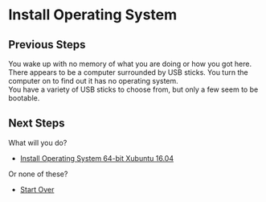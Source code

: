 # Install Operating System

## Previous Steps

You wake up with no memory of what you are doing or how you got here.
There appears to be a computer surrounded by USB sticks.
You turn the computer on to find out it has no operating system.  
You have a variety of USB sticks to choose from, but only a few seem to be bootable.

## Next Steps

What will you do?

- [Install Operating System 64-bit Xubuntu 16.04](xubuntu/64-bit/16-04/install-operating-system.md)

Or none of these?

- [Start Over](/README.md)
